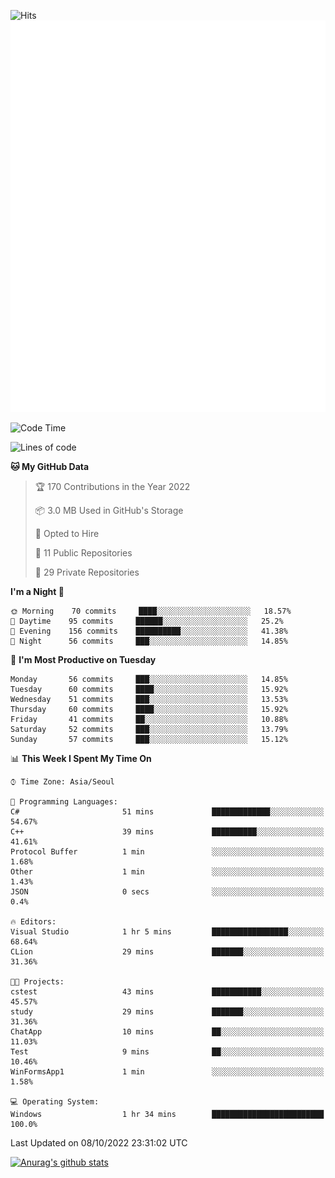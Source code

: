 ![Hits](https://hits.seeyoufarm.com/api/count/incr/badge.svg?url=https%3A%2F%2Fgithub.com%2Fkokose1234&count_bg=%2379C83D&title_bg=%23555555&icon=apple.svg&icon_color=%23E7E7E7&title=hits&edge_flat=false)
<br/>
![Metrics](https://github.com/kokose1234/kokose1234/blob/main/github-metrics.svg)

<!--START_SECTION:waka-->
![Code Time](http://img.shields.io/badge/Code%20Time-697%20hrs%202%20mins-blue)

![Lines of code](https://img.shields.io/badge/From%20Hello%20World%20I%27ve%20Written-901%20Thousand%20lines%20of%20code-blue)

**🐱 My GitHub Data** 

> 🏆 170 Contributions in the Year 2022
 > 
> 📦 3.0 MB Used in GitHub's Storage 
 > 
> 💼 Opted to Hire
 > 
> 📜 11 Public Repositories 
 > 
> 🔑 29 Private Repositories  
 > 
**I'm a Night 🦉** 

```text
🌞 Morning    70 commits     ████░░░░░░░░░░░░░░░░░░░░░   18.57% 
🌆 Daytime    95 commits     ██████░░░░░░░░░░░░░░░░░░░   25.2% 
🌃 Evening    156 commits    ██████████░░░░░░░░░░░░░░░   41.38% 
🌙 Night      56 commits     ███░░░░░░░░░░░░░░░░░░░░░░   14.85%

```
📅 **I'm Most Productive on Tuesday** 

```text
Monday       56 commits     ███░░░░░░░░░░░░░░░░░░░░░░   14.85% 
Tuesday      60 commits     ████░░░░░░░░░░░░░░░░░░░░░   15.92% 
Wednesday    51 commits     ███░░░░░░░░░░░░░░░░░░░░░░   13.53% 
Thursday     60 commits     ████░░░░░░░░░░░░░░░░░░░░░   15.92% 
Friday       41 commits     ██░░░░░░░░░░░░░░░░░░░░░░░   10.88% 
Saturday     52 commits     ███░░░░░░░░░░░░░░░░░░░░░░   13.79% 
Sunday       57 commits     ███░░░░░░░░░░░░░░░░░░░░░░   15.12%

```


📊 **This Week I Spent My Time On** 

```text
⌚︎ Time Zone: Asia/Seoul

💬 Programming Languages: 
C#                       51 mins             █████████████░░░░░░░░░░░░   54.67% 
C++                      39 mins             ██████████░░░░░░░░░░░░░░░   41.61% 
Protocol Buffer          1 min               ░░░░░░░░░░░░░░░░░░░░░░░░░   1.68% 
Other                    1 min               ░░░░░░░░░░░░░░░░░░░░░░░░░   1.43% 
JSON                     0 secs              ░░░░░░░░░░░░░░░░░░░░░░░░░   0.4%

🔥 Editors: 
Visual Studio            1 hr 5 mins         █████████████████░░░░░░░░   68.64% 
CLion                    29 mins             ███████░░░░░░░░░░░░░░░░░░   31.36%

🐱‍💻 Projects: 
cstest                   43 mins             ███████████░░░░░░░░░░░░░░   45.57% 
study                    29 mins             ███████░░░░░░░░░░░░░░░░░░   31.36% 
ChatApp                  10 mins             ██░░░░░░░░░░░░░░░░░░░░░░░   11.03% 
Test                     9 mins              ██░░░░░░░░░░░░░░░░░░░░░░░   10.46% 
WinFormsApp1             1 min               ░░░░░░░░░░░░░░░░░░░░░░░░░   1.58%

💻 Operating System: 
Windows                  1 hr 34 mins        █████████████████████████   100.0%

```


 Last Updated on 08/10/2022 23:31:02 UTC
<!--END_SECTION:waka-->

[![Anurag's github stats](https://github-readme-stats.vercel.app/api?username=kokose1234&theme=dracula)](https://github.com/anuraghazra/github-readme-stats)



	
